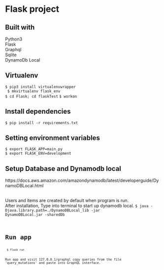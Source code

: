 <h1>Flask project</h1>
<h2>Built with</h2>

Python3\
Flask\
Graphql\
Sqlite\
DynamoDb Local


<h2>Virtualenv</h2>

<code>$ pip3 install virtualenvwrapper</code>\
<code> $ mkvirtualenv flask_env</code>\
<code>$ cd Flask; cd flaskTest</code>
<code>$ workon <yourvirtualenvname></code>


<h2>Install dependencies</h2>

<code>$ pip install -r requirements.txt</code>

<h2>Setting environment variables</h2>

<code>$ export FLASK_APP=main.py</code>\
<code>$ export FLASK_ENV=development</code>


<h2>Setup Database and Dynamodb local</h2>
https://docs.aws.amazon.com/amazondynamodb/latest/developerguide/DynamoDBLocal.html

\
Users and items are created by default when program is run.
\
After installation, Type into terminal to start up dynamodb local.
<code>$ java -Djava.library.path=./DynamoDBLocal_lib -jar DynamoDBLocal.jar -sharedDb<code>

<h1>Run app</h1>
<code> $ flask run </code>

Run app and visit 127.0.0.1/graphql
copy queries from the file 'query_mutations' and paste into GraphQL interface. 



